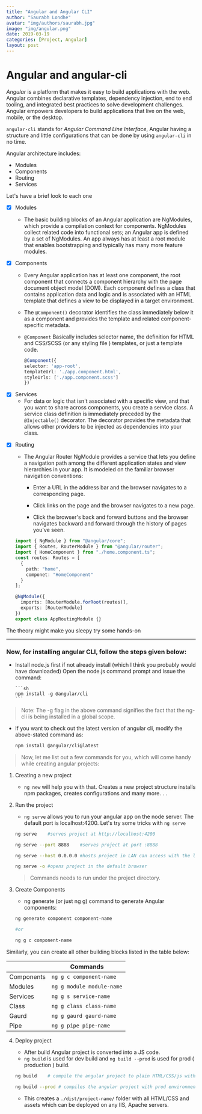 ```yaml
---
title: "Angular and Angular CLI"
author: "Saurabh Londhe"
avatar: "img/authors/saurabh.jpg"
image: "img/angular.png"
date: 2019-03-19
categories: [Project, Angular]
layout: post
---
```


# Angular and angular-cli

_Angular_ is a platform that makes it easy to build applications with the web. Angular combines declarative templates, dependency injection, end to end tooling, and integrated best practices to solve development challenges. Angular empowers developers to build applications that live on the web, mobile, or the desktop.

`angular-cli` stands for _Angular Command Line Interface_, Angular having a structure and little configurations that can be done by using `angular-cli` in no time.

Angular architecture includes:

- Modules
- Components
- Routing
- Services

Let's have a brief look to each one

- [x] Modules

  - The basic building blocks of an Angular application are NgModules, which provide a compilation context for components. NgModules collect related code into functional sets; an Angular app is defined by a set of NgModules. An app always has at least a root module that enables bootstrapping and typically has many more feature modules.

* [x] Components

  - Every Angular application has at least one component, the root component that connects a component hierarchy with the page document object model (DOM). Each component defines a class that contains application data and logic and is associated with an HTML template that defines a view to be displayed in a target environment.
  - The `@Component()` decorator identifies the class immediately below it as a component and provides the template and related component-specific metadata.
  - `@Component` Basically includes selector name, the definition for HTML and CSS/SCSS (or any styling file ) templates, or just a template code.

    ```typescript
    @Component({
    selector: 'app-root',
    templateUrl: './app.component.html',
    styleUrls: ['./app.component.scss']
    })
    ```

- [x] Services
  - For data or logic that isn't associated with a specific view, and that you want to share across components, you create a service class. A service class definition is immediately preceded by the `@Injectable()` decorator. The decorator provides the metadata that allows other providers to be injected as dependencies into your class.

* [x] Routing

  - The Angular Router NgModule provides a service that lets you define a navigation path among the different application states and view hierarchies in your app. It is modeled on the familiar browser navigation conventions:

    - Enter a URL in the address bar and the browser navigates to a corresponding page.

    - Click links on the page and the browser navigates to a new page.

    - Click the browser's back and forward buttons and the browser navigates backward and forward through the history of pages you've seen.

  ```typescript
  import { NgModule } from "@angular/core";
  import { Routes, RouterModule } from "@angular/router";
  import { HomeComponent } from "./home.component.ts";
  const routes: Routes = [
    {
      path: "home",
      componet: "HomeComponent"
    }
  ];

  @NgModule({
    imports: [RouterModule.forRoot(routes)],
    exports: [RouterModule]
  })
  export class AppRoutingModule {}
  ```

The theory might make you sleepy try some hands-on

---

### Now, for installing angular CLI, follow the steps given below:

- Install node.js first if not already install (which I think you probably would have downloaded)
  Open the node.js command prompt and issue the command:

      ```sh
      npm install -g @angular/cli
      ```

> Note: The -g flag in the above command signifies the fact that the ng-cli is being installed in a global scope.

- If you want to check out the latest version of angular cli, modify the above-stated command as:

  ```sh
  npm install @angular/cli@latest
  ```

> Now, let me list out a few commands for you, which will come handy while creating angular projects:

1.  Creating a new project

    - `ng new` will help you with that. Creates a new project structure installs npm packages, creates configurations and many more. . .

2.  Run the project

    - `ng serve` allows you to run your angular app on the node server. The default port is localhost:4200. Let's try some tricks with `ng serve`

    ```sh
    ng serve    #serves project at http://localhost:4200

    ng serve --port 8888    #serves project at port :8888

    ng serve --host 0.0.0.0 #hosts project in LAN can access with the local IP address

    ng serve -o #opens project in the default browser

    ```

    > Commands needs to run under the project directory.

3.  Create Components

    - ng generate (or just ng g) command to generate Angular components:

    ```sh
    ng generate component component-name

    #or

    ng g c component-name
    ```

Similarly, you can create all other building blocks listed in the table below:

|            | Commands                  |
| ---------- | ------------------------- |
| Components | `ng g c component-name`   |
| Modules    | `ng g module module-name` |
| Services   | `ng g s service-name`     |
| Class      | `ng g class class-name`   |
| Gaurd      | `ng g gaurd gaurd-name`   |
| Pipe       | `ng g pipe pipe-name`     |

4.  Deploy project

    - After build Angular project is converted into a JS code.
    - `ng build` is used for dev build and `ng build --prod` is used for prod ( production ) build.

    ```sh
    ng build    # compile the angular project to plain HTML/CSS/js with the default environment

    ng build --prod # compiles the angular project with prod environment file i.e. _environment.prod.ts_
    ```

    - This creates a `./dist/project-name/` folder with all HTML/CSS and assets which can be deployed on any IIS, Apache servers.
